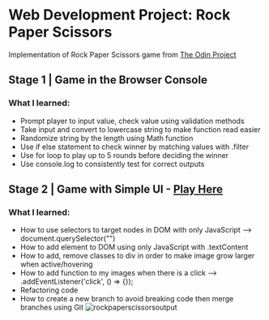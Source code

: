 # Web Development Project: Rock Paper Scissors
Implementation of Rock Paper Scissors game from [The Odin Project](https://www.theodinproject.com/lessons/foundations-rock-paper-scissors)

## Stage 1 | Game in the Browser Console
### What I learned:
- Prompt player to input value, check value using validation methods
- Take input and convert to lowercase string to make function read easier
- Randomize string by the length using Math function
- Use if else statement to check winner by matching values with .filter
- Use for loop to play up to 5 rounds before deciding the winner
- Use console.log to consistently test for correct outputs

## Stage 2 | Game with Simple UI - [Play Here](https://jasminepvo.github.io/rock-paper-scissors/)
### What I learned:
- How to use selectors to target nodes in DOM with only JavaScript --> document.querySelector("") 
- How to add element to DOM using only JavaScript with .textContent 
- How to add, remove classes to div in order to make image grow larger when active/hovering
- How to add function to my images when there is a click --> .addEventListener('click', () => {});
- Refactoring code
- How to create a new branch to avoid breaking code then merge branches using Git
![rockpaperscissorsoutput](https://user-images.githubusercontent.com/99847030/171959979-6df46f67-8136-4192-b15b-10c73d78ac96.jpg)
